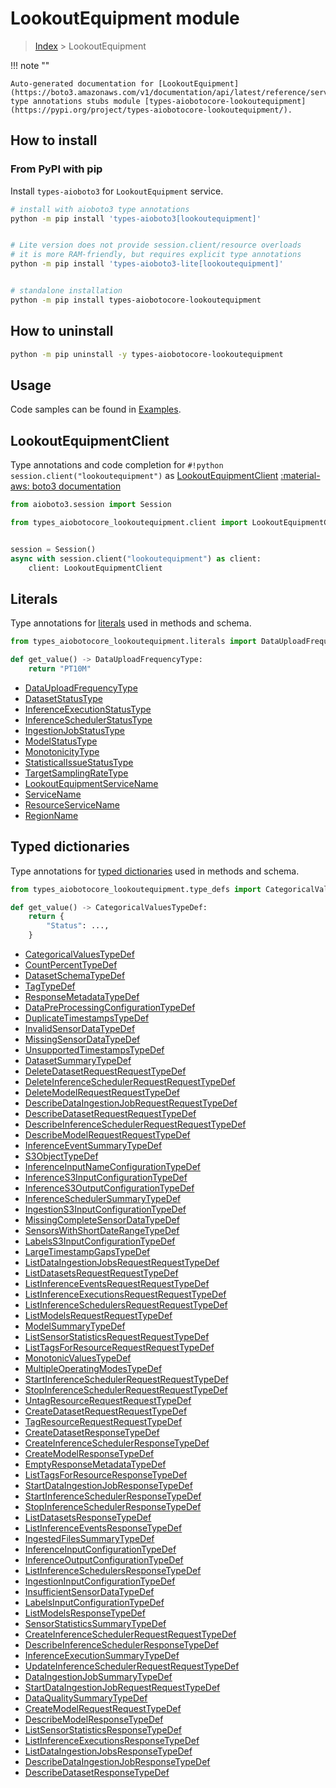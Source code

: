 # LookoutEquipment module

> [Index](../README.md) > LookoutEquipment


!!! note ""

    Auto-generated documentation for [LookoutEquipment](https://boto3.amazonaws.com/v1/documentation/api/latest/reference/services/lookoutequipment.html#LookoutEquipment)
    type annotations stubs module [types-aiobotocore-lookoutequipment](https://pypi.org/project/types-aiobotocore-lookoutequipment/).

## How to install



### From PyPI with pip

Install `types-aioboto3` for `LookoutEquipment` service.

```bash
# install with aioboto3 type annotations
python -m pip install 'types-aioboto3[lookoutequipment]'


# Lite version does not provide session.client/resource overloads
# it is more RAM-friendly, but requires explicit type annotations
python -m pip install 'types-aioboto3-lite[lookoutequipment]'


# standalone installation
python -m pip install types-aiobotocore-lookoutequipment
```



## How to uninstall

```bash
python -m pip uninstall -y types-aiobotocore-lookoutequipment
```

## Usage

Code samples can be found in [Examples](./usage.md).

## LookoutEquipmentClient

Type annotations and code completion for  `#!python session.client("lookoutequipment")` as [LookoutEquipmentClient](./client.md)
[:material-aws: boto3 documentation](https://boto3.amazonaws.com/v1/documentation/api/latest/reference/services/lookoutequipment.html#LookoutEquipment.Client)

```python title="Usage example"
from aioboto3.session import Session

from types_aiobotocore_lookoutequipment.client import LookoutEquipmentClient


session = Session()
async with session.client("lookoutequipment") as client:
    client: LookoutEquipmentClient
```








## Literals

Type annotations for [literals](./literals.md) used in methods and schema.

```python title="Usage example"
from types_aiobotocore_lookoutequipment.literals import DataUploadFrequencyType

def get_value() -> DataUploadFrequencyType:
    return "PT10M"
```

- [DataUploadFrequencyType](./literals.md#datauploadfrequencytype)
- [DatasetStatusType](./literals.md#datasetstatustype)
- [InferenceExecutionStatusType](./literals.md#inferenceexecutionstatustype)
- [InferenceSchedulerStatusType](./literals.md#inferenceschedulerstatustype)
- [IngestionJobStatusType](./literals.md#ingestionjobstatustype)
- [ModelStatusType](./literals.md#modelstatustype)
- [MonotonicityType](./literals.md#monotonicitytype)
- [StatisticalIssueStatusType](./literals.md#statisticalissuestatustype)
- [TargetSamplingRateType](./literals.md#targetsamplingratetype)
- [LookoutEquipmentServiceName](./literals.md#lookoutequipmentservicename)
- [ServiceName](./literals.md#servicename)
- [ResourceServiceName](./literals.md#resourceservicename)
- [RegionName](./literals.md#regionname)




## Typed dictionaries

Type annotations for [typed dictionaries](./type_defs.md) used in methods and schema.

```python title="Usage example"
from types_aiobotocore_lookoutequipment.type_defs import CategoricalValuesTypeDef

def get_value() -> CategoricalValuesTypeDef:
    return {
        "Status": ...,
    }
```

- [CategoricalValuesTypeDef](./type_defs.md#categoricalvaluestypedef)
- [CountPercentTypeDef](./type_defs.md#countpercenttypedef)
- [DatasetSchemaTypeDef](./type_defs.md#datasetschematypedef)
- [TagTypeDef](./type_defs.md#tagtypedef)
- [ResponseMetadataTypeDef](./type_defs.md#responsemetadatatypedef)
- [DataPreProcessingConfigurationTypeDef](./type_defs.md#datapreprocessingconfigurationtypedef)
- [DuplicateTimestampsTypeDef](./type_defs.md#duplicatetimestampstypedef)
- [InvalidSensorDataTypeDef](./type_defs.md#invalidsensordatatypedef)
- [MissingSensorDataTypeDef](./type_defs.md#missingsensordatatypedef)
- [UnsupportedTimestampsTypeDef](./type_defs.md#unsupportedtimestampstypedef)
- [DatasetSummaryTypeDef](./type_defs.md#datasetsummarytypedef)
- [DeleteDatasetRequestRequestTypeDef](./type_defs.md#deletedatasetrequestrequesttypedef)
- [DeleteInferenceSchedulerRequestRequestTypeDef](./type_defs.md#deleteinferenceschedulerrequestrequesttypedef)
- [DeleteModelRequestRequestTypeDef](./type_defs.md#deletemodelrequestrequesttypedef)
- [DescribeDataIngestionJobRequestRequestTypeDef](./type_defs.md#describedataingestionjobrequestrequesttypedef)
- [DescribeDatasetRequestRequestTypeDef](./type_defs.md#describedatasetrequestrequesttypedef)
- [DescribeInferenceSchedulerRequestRequestTypeDef](./type_defs.md#describeinferenceschedulerrequestrequesttypedef)
- [DescribeModelRequestRequestTypeDef](./type_defs.md#describemodelrequestrequesttypedef)
- [InferenceEventSummaryTypeDef](./type_defs.md#inferenceeventsummarytypedef)
- [S3ObjectTypeDef](./type_defs.md#s3objecttypedef)
- [InferenceInputNameConfigurationTypeDef](./type_defs.md#inferenceinputnameconfigurationtypedef)
- [InferenceS3InputConfigurationTypeDef](./type_defs.md#inferences3inputconfigurationtypedef)
- [InferenceS3OutputConfigurationTypeDef](./type_defs.md#inferences3outputconfigurationtypedef)
- [InferenceSchedulerSummaryTypeDef](./type_defs.md#inferenceschedulersummarytypedef)
- [IngestionS3InputConfigurationTypeDef](./type_defs.md#ingestions3inputconfigurationtypedef)
- [MissingCompleteSensorDataTypeDef](./type_defs.md#missingcompletesensordatatypedef)
- [SensorsWithShortDateRangeTypeDef](./type_defs.md#sensorswithshortdaterangetypedef)
- [LabelsS3InputConfigurationTypeDef](./type_defs.md#labelss3inputconfigurationtypedef)
- [LargeTimestampGapsTypeDef](./type_defs.md#largetimestampgapstypedef)
- [ListDataIngestionJobsRequestRequestTypeDef](./type_defs.md#listdataingestionjobsrequestrequesttypedef)
- [ListDatasetsRequestRequestTypeDef](./type_defs.md#listdatasetsrequestrequesttypedef)
- [ListInferenceEventsRequestRequestTypeDef](./type_defs.md#listinferenceeventsrequestrequesttypedef)
- [ListInferenceExecutionsRequestRequestTypeDef](./type_defs.md#listinferenceexecutionsrequestrequesttypedef)
- [ListInferenceSchedulersRequestRequestTypeDef](./type_defs.md#listinferenceschedulersrequestrequesttypedef)
- [ListModelsRequestRequestTypeDef](./type_defs.md#listmodelsrequestrequesttypedef)
- [ModelSummaryTypeDef](./type_defs.md#modelsummarytypedef)
- [ListSensorStatisticsRequestRequestTypeDef](./type_defs.md#listsensorstatisticsrequestrequesttypedef)
- [ListTagsForResourceRequestRequestTypeDef](./type_defs.md#listtagsforresourcerequestrequesttypedef)
- [MonotonicValuesTypeDef](./type_defs.md#monotonicvaluestypedef)
- [MultipleOperatingModesTypeDef](./type_defs.md#multipleoperatingmodestypedef)
- [StartInferenceSchedulerRequestRequestTypeDef](./type_defs.md#startinferenceschedulerrequestrequesttypedef)
- [StopInferenceSchedulerRequestRequestTypeDef](./type_defs.md#stopinferenceschedulerrequestrequesttypedef)
- [UntagResourceRequestRequestTypeDef](./type_defs.md#untagresourcerequestrequesttypedef)
- [CreateDatasetRequestRequestTypeDef](./type_defs.md#createdatasetrequestrequesttypedef)
- [TagResourceRequestRequestTypeDef](./type_defs.md#tagresourcerequestrequesttypedef)
- [CreateDatasetResponseTypeDef](./type_defs.md#createdatasetresponsetypedef)
- [CreateInferenceSchedulerResponseTypeDef](./type_defs.md#createinferenceschedulerresponsetypedef)
- [CreateModelResponseTypeDef](./type_defs.md#createmodelresponsetypedef)
- [EmptyResponseMetadataTypeDef](./type_defs.md#emptyresponsemetadatatypedef)
- [ListTagsForResourceResponseTypeDef](./type_defs.md#listtagsforresourceresponsetypedef)
- [StartDataIngestionJobResponseTypeDef](./type_defs.md#startdataingestionjobresponsetypedef)
- [StartInferenceSchedulerResponseTypeDef](./type_defs.md#startinferenceschedulerresponsetypedef)
- [StopInferenceSchedulerResponseTypeDef](./type_defs.md#stopinferenceschedulerresponsetypedef)
- [ListDatasetsResponseTypeDef](./type_defs.md#listdatasetsresponsetypedef)
- [ListInferenceEventsResponseTypeDef](./type_defs.md#listinferenceeventsresponsetypedef)
- [IngestedFilesSummaryTypeDef](./type_defs.md#ingestedfilessummarytypedef)
- [InferenceInputConfigurationTypeDef](./type_defs.md#inferenceinputconfigurationtypedef)
- [InferenceOutputConfigurationTypeDef](./type_defs.md#inferenceoutputconfigurationtypedef)
- [ListInferenceSchedulersResponseTypeDef](./type_defs.md#listinferenceschedulersresponsetypedef)
- [IngestionInputConfigurationTypeDef](./type_defs.md#ingestioninputconfigurationtypedef)
- [InsufficientSensorDataTypeDef](./type_defs.md#insufficientsensordatatypedef)
- [LabelsInputConfigurationTypeDef](./type_defs.md#labelsinputconfigurationtypedef)
- [ListModelsResponseTypeDef](./type_defs.md#listmodelsresponsetypedef)
- [SensorStatisticsSummaryTypeDef](./type_defs.md#sensorstatisticssummarytypedef)
- [CreateInferenceSchedulerRequestRequestTypeDef](./type_defs.md#createinferenceschedulerrequestrequesttypedef)
- [DescribeInferenceSchedulerResponseTypeDef](./type_defs.md#describeinferenceschedulerresponsetypedef)
- [InferenceExecutionSummaryTypeDef](./type_defs.md#inferenceexecutionsummarytypedef)
- [UpdateInferenceSchedulerRequestRequestTypeDef](./type_defs.md#updateinferenceschedulerrequestrequesttypedef)
- [DataIngestionJobSummaryTypeDef](./type_defs.md#dataingestionjobsummarytypedef)
- [StartDataIngestionJobRequestRequestTypeDef](./type_defs.md#startdataingestionjobrequestrequesttypedef)
- [DataQualitySummaryTypeDef](./type_defs.md#dataqualitysummarytypedef)
- [CreateModelRequestRequestTypeDef](./type_defs.md#createmodelrequestrequesttypedef)
- [DescribeModelResponseTypeDef](./type_defs.md#describemodelresponsetypedef)
- [ListSensorStatisticsResponseTypeDef](./type_defs.md#listsensorstatisticsresponsetypedef)
- [ListInferenceExecutionsResponseTypeDef](./type_defs.md#listinferenceexecutionsresponsetypedef)
- [ListDataIngestionJobsResponseTypeDef](./type_defs.md#listdataingestionjobsresponsetypedef)
- [DescribeDataIngestionJobResponseTypeDef](./type_defs.md#describedataingestionjobresponsetypedef)
- [DescribeDatasetResponseTypeDef](./type_defs.md#describedatasetresponsetypedef)

